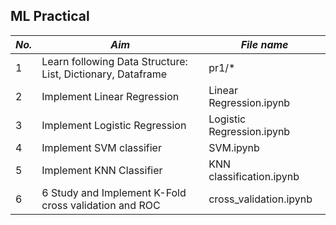 ## ML Practical


| **_No._** | **_Aim_** |**_File name_** |
|    ---    |    --     |     --         | 
|     1     | Learn following Data Structure: List, Dictionary, Dataframe         |   pr1/*            |
|     2     | Implement Linear Regression |  Linear Regression.ipynb   |
|     3     | Implement Logistic Regression |  Logistic Regression.ipynb   |
|     4     | Implement SVM classifier  |  SVM.ipynb   |
|     5     | Implement KNN Classifier|  KNN classification.ipynb   |
|     6     | 6 Study and Implement K-Fold cross validation and ROC  |  cross_validation.ipynb   |
